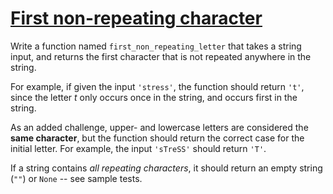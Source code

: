 # [First non-repeating character](https://www.codewars.com/kata/52bc74d4ac05d0945d00054e)

Write a function named  `first_non_repeating_letter`  that takes a string input, and returns the first character that is not repeated anywhere in the string.

For example, if given the input  `'stress'`, the function should return  `'t'`, since the letter  _t_  only occurs once in the string, and occurs first in the string.

As an added challenge, upper- and lowercase letters are considered the  **same character**, but the function should return the correct case for the initial letter. For example, the input  `'sTreSS'`  should return  `'T'`.

If a string contains  _all repeating characters_, it should return an empty string (`""`) or  `None`  -- see sample tests.
